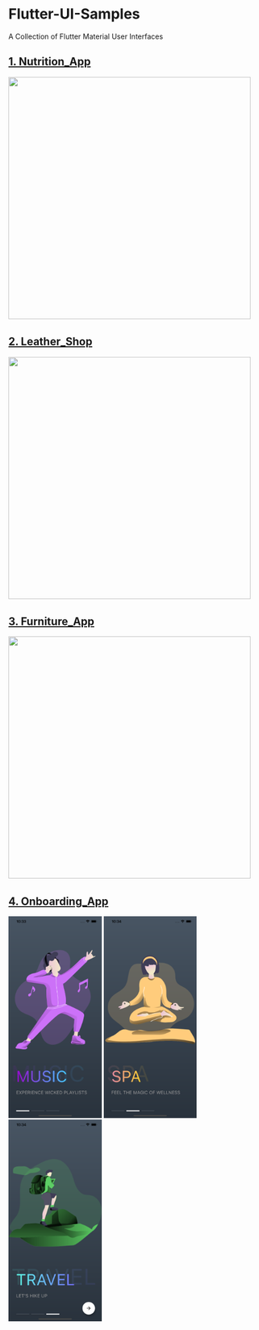 # Flutter-UI-Samples
A Collection of Flutter Material User Interfaces

## [1. Nutrition_App](https://github.com/Safnaj/Flutter-UI-Samples/blob/master/Nutrition_App)
<div>
<img src="https://github.com/Safnaj/Flutter-UI-Samples/blob/master/Nutrition_App/assets/Nutrition_UI.jpg" width="480" height="480"/>
</div>

## [2. Leather_Shop](https://github.com/Safnaj/Flutter-UI-Samples/blob/master/Leather_Shop)
<div>
<img src="https://github.com/Safnaj/Flutter-UI-Samples/blob/master/Leather_Shop/assets/Leather_UI.jpg" width="480" height="480"/>
</div>

## [3. Furniture_App](https://github.com/adityathakurxd/Flutter-UI-Samples/tree/master/Furniture_App)
<div>
<img src="https://github.com/adityathakurxd/Flutter-UI-Samples/blob/master/Furniture_App/Furniture_App.png" width="480" height="480"/>
</div>

## [4. Onboarding_App](https://github.com/hiashutoshsingh/Flutter-UI-Samples/tree/master/Onboarding_App)
<div>
<img src="Onboarding_App/o3.png" height="400em"/> <img src="Onboarding_App/o2.png" height="400em"/> <img src="Onboarding_App/o1.png" height="400em"/>




</div>

